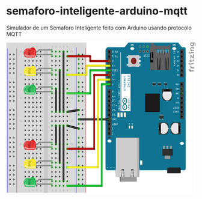 # semaforo-inteligente-arduino-mqtt
Simulador de um Semaforo Inteligente feito com Arduino usando protocolo MQTT
<p align="center">
  <img src="/semaforo_MQTT.png" width="600px" height="400px"/>
</p>
